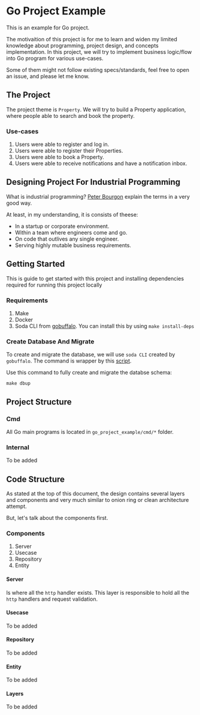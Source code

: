 # Go Project Example

This is an example for Go project.

The motivaition of this project is for me to learn and widen my limited knowledge about programming, project design, and concepts implementation. In this project, we will try to implement business logic/flow into Go program for various use-cases.

Some of them might not follow existing specs/standards, feel free to open an issue, and please let me know.

## The Project

The project theme is `Property`. We will try to build a Property application, where people able to search and book the property.

### Use-cases

1. Users were able to register and log in.
2. Users were able to register their Properties.
3. Users were able to book a Property.
4. Users were able to receive notifications and have a notification inbox.

## Designing Project For Industrial Programming

What is industrial programming? [Peter Bourgon](https://peter.bourgon.org/go-for-industrial-programming/) explain the terms in a very good way.

At least, in my understanding, it is consists of theese:

- In a startup or corporate environment.
- Within a team where engineers come and go.
- On code that outlives any single engineer.
- Serving highly mutable business requirements.

## Getting Started

This is guide to get started with this project and installing dependencies required for running this project locally

### Requirements

1. Make
2. Docker
3. Soda CLI from [gobuffalo](https://gobuffalo.io/en/docs/db/toolbox). You can install this by using `make install-deps`

### Create Database And Migrate

To create and migrate the database, we will use `soda CLI` created by `gobuffalo`. The command is wrapper by this [script](/database/setup.sh).

Use this command to fully create and migrate the databse schema:

`make dbup`

## Project Structure

### Cmd

All Go main programs is located in `go_project_example/cmd/*` folder.

### Internal

To be added

## Code Structure

As stated at the top of this document, the design contains several layers and components and very much similar to onion ring or clean architecture attempt.

But, let's talk about the components first.

### Components

1. Server
2. Usecase
3. Repository
4. Entity

#### Server

Is where all the `http` handler exists. This layer is responsible to hold all the `http` handlers and request validation.

#### Usecase

To be added

#### Repository

To be added

#### Entity

To be added

#### Layers

To be added
